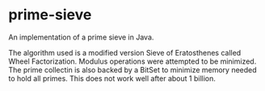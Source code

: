 # prime-sieve

An implementation of a prime sieve in Java.

The algorithm used is a modified version Sieve of Eratosthenes called Wheel Factorization. Modulus operations were attempted to be minimized. The prime collectin is also backed by a BitSet to minimize memory needed to hold all primes. This does not work well after about 1 billion.
